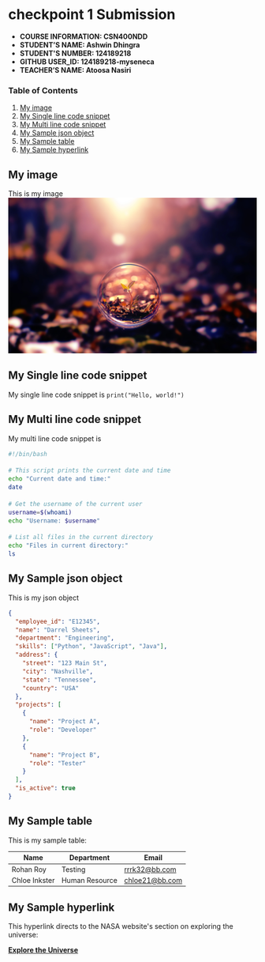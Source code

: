 # checkpoint 1 Submission

- **COURSE INFORMATION: CSN400NDD**
- **STUDENT’S NAME: Ashwin Dhingra**
- **STUDENT'S NUMBER: 124189218**
- **GITHUB USER_ID: 124189218-myseneca**
- **TEACHER’S NAME: Atoosa Nasiri**

### Table of Contents

1. [My image](#my-image)
2. [My Single line code snippet](#my-single-line-code-snippet)
3. [My Multi line code snippet](#my-multi-line-code-snippet)
4. [My Sample json object](#my-sample-json-object)
5. [My Sample table](#my-sample-table)
6. [My Sample hyperlink](#my-sample-hyperlink)

## My image
This is my image
<img src="beautiful-wallpaper-1-beautiful-pictures-38538866-2560-1600.jpg" alt="Wallpaper" title="Wallpaper">


## My Single line code snippet
My single line code snippet is `print("Hello, world!")`



## My Multi line code snippet
My multi line code snippet is
```bash
#!/bin/bash

# This script prints the current date and time
echo "Current date and time:"
date

# Get the username of the current user
username=$(whoami)
echo "Username: $username"

# List all files in the current directory
echo "Files in current directory:"
ls


```


## My Sample json object
This is my json object
```json
{
  "employee_id": "E12345",
  "name": "Darrel Sheets",
  "department": "Engineering",
  "skills": ["Python", "JavaScript", "Java"],
  "address": {
    "street": "123 Main St",
    "city": "Nashville",
    "state": "Tennessee",
    "country": "USA"
  },
  "projects": [
    {
      "name": "Project A",
      "role": "Developer"
    },
    {
      "name": "Project B",
      "role": "Tester"
    }
  ],
  "is_active": true
}

```



## My Sample table
This is my sample table:

|    Name       | Department     |   Email          |       
| ------------- | -------------- | ---------------- |
| Rohan Roy     | Testing        | rrrk32@bb.com    |
| Chloe Inkster | Human Resource | chloe21@bb.com   |


## My Sample hyperlink
This hyperlink directs to the NASA website's section on exploring the universe:

**[Explore the Universe](https://www.nasa.gov/topics/solarsystem/index.html)**


